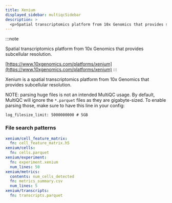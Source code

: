 ```yaml
---
title: Xenium
displayed_sidebar: multiqcSidebar
description: >
  <p>Spatial transcriptomics platform from 10x Genomics that provides subcellular resolution.</p>
---
```


<!--
~~~~~ DO NOT EDIT ~~~~~
This file is autogenerated from the MultiQC module python docstring.
Do not edit the markdown, it will be overwritten.

File path for the source of this content: multiqc/modules/xenium/xenium.py
~~~~~~~~~~~~~~~~~~~~~~~
-->

:::note

<p>Spatial transcriptomics platform from 10x Genomics that provides subcellular resolution.</p>

[https://www.10xgenomics.com/platforms/xenium](https://www.10xgenomics.com/platforms/xenium)
:::

Xenium is a spatial transcriptomics platform from 10x Genomics that provides subcellular resolution.

NOTE: parsing huge files is not an intended MultiQC usage. By default, MultiQC will ignore the `*.parquet` files
as they are gigabyte-sized. To enable parsing those, make sure to have this line in your config:

```
log_filesize_limit: 5000000000 # 5GB
```

### File search patterns

```yaml
xenium/cell_feature_matrix:
  fn: cell_feature_matrix.h5
xenium/cells:
  fn: cells.parquet
xenium/experiment:
  fn: experiment.xenium
  num_lines: 50
xenium/metrics:
  contents: num_cells_detected
  fn: metrics_summary.csv
  num_lines: 5
xenium/transcripts:
  fn: transcripts.parquet
```
